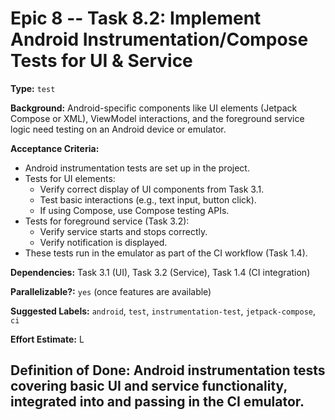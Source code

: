 # Epic 8 -- Task 8.2: Implement Android Instrumentation/Compose Tests for UI & Service

**Type:** `test`

**Background:** Android-specific components like UI elements (Jetpack Compose or XML), ViewModel interactions, and the foreground service logic need testing on an Android device or emulator.

**Acceptance Criteria:**
*   Android instrumentation tests are set up in the project.
*   Tests for UI elements:
    *   Verify correct display of UI components from Task 3.1.
    *   Test basic interactions (e.g., text input, button click).
    *   If using Compose, use Compose testing APIs.
*   Tests for foreground service (Task 3.2):
    *   Verify service starts and stops correctly.
    *   Verify notification is displayed.
*   These tests run in the emulator as part of the CI workflow (Task 1.4).

**Dependencies:** Task 3.1 (UI), Task 3.2 (Service), Task 1.4 (CI integration)

**Parallelizable?:** `yes` (once features are available)

**Suggested Labels:** `android`, `test`, `instrumentation-test`, `jetpack-compose`, `ci`

**Effort Estimate:** L

**Definition of Done:** Android instrumentation tests covering basic UI and service functionality, integrated into and passing in the CI emulator.
---
